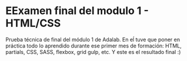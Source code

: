 # EExamen final del modulo 1 - HTML/CSS

Prueba técnica de final del módulo 1 de Adalab. En eĺ tuve que poner en práctica todo lo aprendido durante ese primer mes de formación: HTML, partials, CSS, SASS, flexbox, grid gulp, etc. Y este es el resultado final :)
